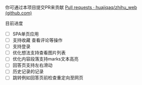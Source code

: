 你可通过本项目提交PR来贡献 [Pull requests · huajiqaq/zhihu_web (github.com)](https://github.com/huajiqaq/zhihu_web/pulls)

目前进度

- [ ] SPA单页应用
- [ ] 支持收藏 查看评论等操作
- [ ] 支持登录
- [ ] 优化想法支持查看图片列表
- [ ] 优化内容段落支持marks文本高亮
- [ ] 回答页支持左右滑动
- [ ] 历史记录的记录
- [ ] 跳转例如回答页前检查重定向至网页
